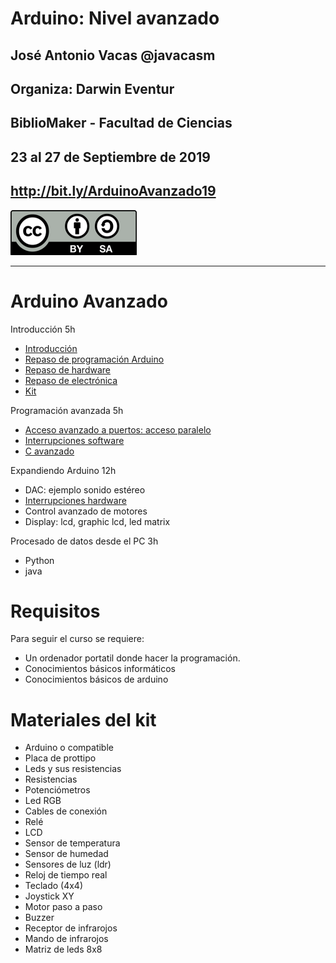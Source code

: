# Arduino: Nivel avanzado


## José Antonio Vacas @javacasm
## Organiza: Darwin Eventur
## BiblioMaker - Facultad de Ciencias
## 23 al 27 de Septiembre de 2019

## http://bit.ly/ArduinoAvanzado19
![CC](./images/Licencia_CC_peque.png)



* * *

# Arduino Avanzado


Introducción  5h

* [Introducción](./presentaciones/Arduino%20A.%20-%200.0%20-%20Introducci%C3%B3n%20a%20Arduino.pdf)
* [Repaso de programación Arduino](./Repaso/curso%20arduino%20basico.md)
* [Repaso de hardware](./Repaso/Arduino%20A.%20-%201.1.2%20-%20Introducción_%20Hardware.pdf)
* [Repaso de electrónica](.presentaciones/Introducción%20a%20la%20electrónica.pdf)
* [Kit](./Extra/GUIA%20INVENKIT%202016.pdf)

Programación avanzada 5h
* [Acceso avanzado a puertos: acceso paralelo](./Programación%20avanzada/Arduino%20A.%20-%201.2.1%20-%20Programación%20avanzada_%20Puertos.pdf)
* [Interrupciones software](./Programación%20avanzada/Arduino%20A.%20-%201.2.2%20-%20Programación%20avanzada_%20Interrupciones%20Software.pdf)
* [C avanzado](./Programación%20avanzada/Arduino%20A.%20-%201.2.3%20-%20Programación%20avanzada-%20C%20avanzado.pdf)

Expandiendo Arduino 12h
* DAC: ejemplo sonido estéreo
* [Interrupciones hardware](./Expandiendo%20Arduino/Arduino%20A.%20-%202.1.3%20-%20Expandiendo%20Arduino_%20interrupciones%20hardware.pdf)
* Control avanzado de motores
* Display: lcd, graphic lcd, led matrix

Procesado de datos desde el PC 3h
* Python
* java

# Requisitos

Para seguir el curso se requiere:

* Un ordenador portatil donde hacer la programación.
* Conocimientos básicos  informáticos
* Conocimientos básicos de arduino

# Materiales del kit

* Arduino o compatible
* Placa de prottipo
* Leds y sus resistencias
* Resistencias
* Potenciómetros
* Led RGB
* Cables de conexión
* Relé
* LCD
* Sensor de temperatura
* Sensor de humedad
* Sensores de luz (ldr)
* Reloj de tiempo real
* Teclado (4x4)
* Joystick XY
* Motor paso a paso
* Buzzer
* Receptor de infrarojos
* Mando de infrarojos
* Matriz de leds 8x8
